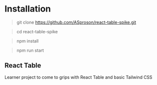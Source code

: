 # Installation

> git clone https://github.com/ASproson/react-table-spike.git

> cd react-table-spike

> npm install

> npm run start

## React Table
Learner project to come to grips with React Table and basic Tailwind CSS
